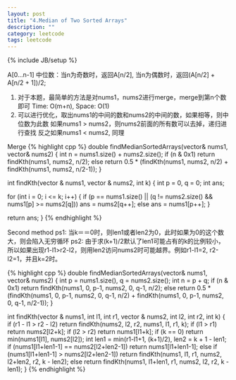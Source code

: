 ```yaml
---
layout: post
title: "4.Median of Two Sorted Arrays"
description: ""
category: leetcode
tags: leetcode
---
```

{% include JB/setup %}

A[0...n-1]
中位数：当n为奇数时，返回A[n/2], 当n为偶数时，返回(A[n/2] + A[n/2 + 1])/2;
1. 对于本题，最简单的方法是对nums1，nums2进行merge，merge到第n个数即可
Time: O(m+n), Space: O(1)
2. 可以进行优化，取出nums1的中间的数和nums2的中间的数，如果相等，则中位数为此数
如果nums1 > nums2，则nums2前面的所有数可以去掉，递归进行查找
反之如果nums1 < nums2, 同理


Merge
{% highlight cpp %}
double findMedianSortedArrays(vector<int>& nums1, vector<int>& nums2) {
  int n = nums1.size() + nums2.size();
  if (n & 0x1) return findKth(nums1, nums2, n/2);
  else return 0.5 * (findKth(nums1, nums2, n/2) + findKth(nums1, nums2, n/2-1));
}

int findKth(vector <int>& nums1, vector <int>& nums2, int k) {
  int p = 0, q = 0;
  int ans;

  for (int i = 0; i <= k; i++) {
    if (p == nums1.size() || (q != nums2.size() && nums1[p] >= nums2[q]))
      ans = nums2[q++];
    else
      ans = nums1[p++];
  }

  return ans;
}
{% endhighlight %}

Second method
ps1: 当k＝＝0时，则len1或者len2为0，此时如果为0的这个数大，则会陷入无穷循环
ps2: 由于求(k+1)/2默认了len1可能占有的k的比例较小，所以如果出现r1-l1>r2-l2，则用len2访问nums2时可能越界。例如r1-l1=2, r2-l2=1，并且k=2时。

{% highlight cpp %}
double findMedianSortedArrays(vector<int>& nums1, vector<int>& nums2) {
  int p = nums1.size(), q = nums2.size();
  int n = p + q;
  if (n & 0x1) return findKth(nums1, 0, p-1, nums2, 0, q-1, n/2);
  else return 0.5 * (findKth(nums1, 0, p-1, nums2, 0, q-1, n/2) + 
                     findKth(nums1, 0, p-1, nums2, 0, q-1, n/2-1));
}

int findKth(vector <int>& nums1, int l1, int r1, 
            vector <int>& nums2, int l2, int r2, int k) {
  if (r1 - l1 > r2 - l2) return findKth(nums2, l2, r2, nums1, l1, r1, k);
  if (l1 > r1) return nums2[l2+k];
  if (l2 > r2) return nums1[l1+k];
  if (k == 0) return min(nums1[l1], nums2[l2]);
  int len1 = min(r1-l1+1, (k+1)/2), len2 = k + 1 - len1;
  if (nums1[l1+len1-1] == nums2[l2+len2-1]) return nums1[l1+len1-1];
  else if (nums1[l1+len1-1] > nums2[l2+len2-1])
    return findKth(nums1, l1, r1, nums2, l2+len2, r2, k - len2);
  else
    return findKth(nums1, l1+len1, r1, nums2, l2, r2, k - len1);
}
{% endhighlight %}
